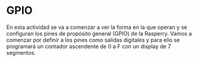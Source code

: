 # GPIO
En esta actividad se va a comenzar a ver la forma en la que operan y se configuran los pines de propósito general (GPIO) de la Rasperry. Vamos a comenzar por definir a los pines como salidas digitales y para ello se programará un contador ascendente de 0 a F con un display de 7 segmentos. 
